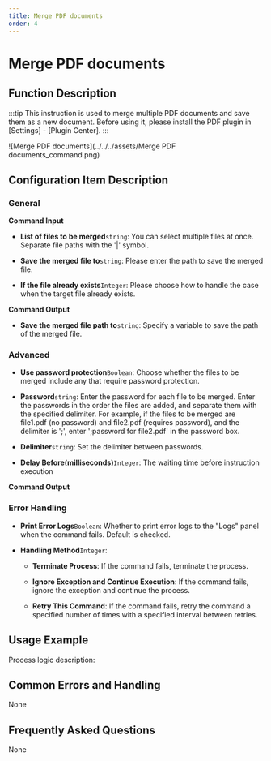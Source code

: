 ```yaml
---
title: Merge PDF documents
order: 4
---
```


# Merge PDF documents

## Function Description

:::tip 
This instruction is used to merge multiple PDF documents and save them as a new document. Before using it, please install the PDF plugin in [Settings] - [Plugin Center].
:::

![Merge PDF documents](../../../assets/Merge PDF documents_command.png)

## Configuration Item Description

### General

**Command Input**

- **List of files to be merged**`string`: You can select multiple files at once. Separate file paths with the '|' symbol.

- **Save the merged file to**`string`: Please enter the path to save the merged file.

- **If the file already exists**`Integer`: Please choose how to handle the case when the target file already exists.


**Command Output**

- **Save the merged file path to**`string`: Specify a variable to save the path of the merged file.

### Advanced

- **Use password protection**`Boolean`: Choose whether the files to be merged include any that require password protection.

- **Password**`string`: Enter the password for each file to be merged. Enter the passwords in the order the files are added, and separate them with the specified delimiter. For example, if the files to be merged are file1.pdf (no password) and file2.pdf (requires password), and the delimiter is ';', enter ';password for file2.pdf' in the password box.

- **Delimiter**`string`: Set the delimiter between passwords.

- **Delay Before(milliseconds)**`Integer`: The waiting time before instruction execution


**Command Output**

### Error Handling

- **Print Error Logs**`Boolean`: Whether to print error logs to the "Logs" panel when the command fails. Default is checked. 

- **Handling Method**`Integer`:

    - **Terminate Process**: If the command fails, terminate the process.

    - **Ignore Exception and Continue Execution**: If the command fails, ignore the exception and continue the process.

    - **Retry This Command**: If the command fails, retry the command a specified number of times with a specified interval between retries.

## Usage Example

Process logic description:

## Common Errors and Handling

None

## Frequently Asked Questions

None

